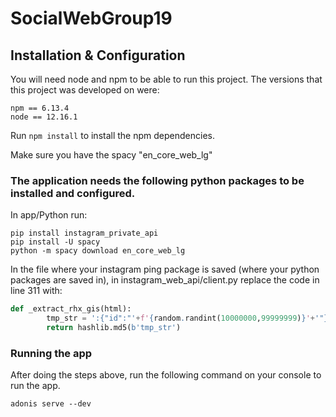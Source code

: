 # SocialWebGroup19

## Installation & Configuration
You will need node and npm to be able to run this project.
The versions that this project was developed on were:
```
npm == 6.13.4
node == 12.16.1
```

Run ```npm install``` to install the npm dependencies.

Make sure you have the spacy "en_core_web_lg"

### The application needs the following python packages to be installed and configured.
In app/Python run:
```
pip install instagram_private_api
pip install -U spacy
python -m spacy download en_core_web_lg
```

In the file where your instagram ping package is saved (where your python packages are saved in), in instagram_web_api/client.py
replace the code in line 311 with:

```python
def _extract_rhx_gis(html):
        tmp_str = ':{"id":"'+f'{random.randint(10000000,99999999)}'+'"}'
        return hashlib.md5(b'tmp_str')
```
### Running the app
After doing the steps above, run the following command on your console to run the app.
```
adonis serve --dev
```
